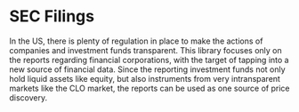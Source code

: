 # SEC Filings

In the US, there is plenty of regulation in place to make the actions of companies and investment funds transparent.
This library focuses only on the reports regarding financial corporations, with the target of tapping into a new source of financial data.
Since the reporting investment funds not only hold liquid assets like equity, but also instruments from very intransparent markets like the CLO market, the reports can be used as one source of price discovery.